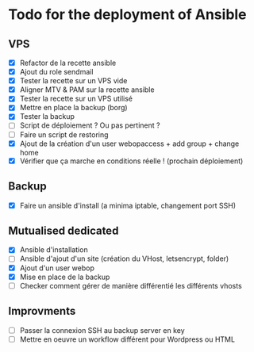 # Todo for the deployment of Ansible

## VPS

- [x] Refactor de la recette ansible
- [x] Ajout du role sendmail
- [x] Tester la recette sur un VPS vide
- [x] Aligner MTV & PAM sur la recette ansible
- [x] Tester la recette sur un VPS utilisé 
- [x] Mettre en place la backup (borg)
- [x] Tester la backup
- [ ] Script de déploiement ? Ou pas pertinent ?
- [ ] Faire un script de restoring
- [x] Ajout de la création d'un user webopaccess + add group + change home
- [x] Vérifier que ça marche en conditions réelle ! (prochain déploiement)

## Backup 

- [x] Faire un ansible d'install (a minima iptable, changement port SSH)

## Mutualised dedicated

- [x] Ansible d'installation 
- [ ] Ansible d'ajout d'un site (création du VHost, letsencrypt, folder)
- [x] Ajout d'un user webop
- [x] Mise en place de la backup
- [ ] Checker comment gérer de manière différentié les différents vhosts

## Improvments

- [ ] Passer la connexion SSH au backup server en key
- [ ] Mettre en oeuvre un workflow différent pour Wordpress ou HTML